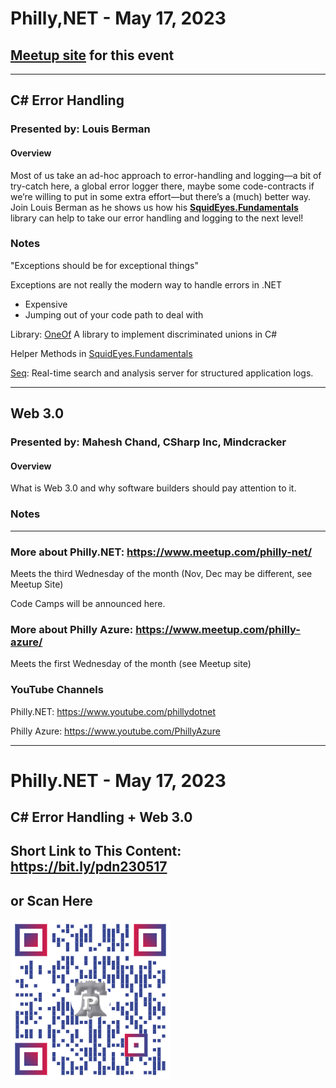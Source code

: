 # Philly,NET - May 17, 2023

## [Meetup site](https://www.meetup.com/philly-net/events/293263260/) for this event

***

## C# Error Handling

### Presented by: Louis Berman

#### Overview
Most of us take an ad-hoc approach to error-handling and logging—a bit of try-catch here, a global error logger there, maybe some code-contracts if we’re willing to put in some extra effort—but there’s a (much) better way. Join Louis Berman as he shows us how his [**SquidEyes.Fundamentals**](https://github.com/squideyes/Fundamentals) library can help to take our error handling and logging to the next level!

### Notes

"Exceptions should be for exceptional things"

Exceptions are not really the modern way to handle errors in .NET
- Expensive
- Jumping out of your code path to deal with

Library: [OneOf](https://github.com/mcintyre321/OneOf/)
A library to implement discriminated unions in C#

Helper Methods in [SquidEyes.Fundamentals](https://github.com/squideyes/Fundamentals)

[Seq](https://docs.datalust.co/docs/an-overview-of-seq): Real-time search and analysis server for structured application logs.



***

## Web 3.0

### Presented by: Mahesh Chand, CSharp Inc, Mindcracker

#### Overview
What is Web 3.0 and why software builders should pay attention to it.

### Notes

***

### More about Philly.NET: https://www.meetup.com/philly-net/
Meets the third Wednesday of the month (Nov, Dec may be different, see Meetup Site)

Code Camps will be announced here.

### More about Philly Azure: https://www.meetup.com/philly-azure/
Meets the first Wednesday of the month (see Meetup site)

### YouTube Channels
Philly.NET: https://www.youtube.com/phillydotnet

Philly Azure: https://www.youtube.com/PhillyAzure

***
# Philly.NET - May 17, 2023

## C# Error Handling + Web 3.0

## Short Link to This Content: https://bit.ly/pdn230517

## or Scan Here
<img src="images\pdn230517.png" alt="QR Code for direct link to this page" width="256"/>